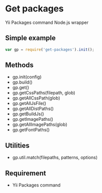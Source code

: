 # Get packages

Yii Packages command Node.js wrapper

## Simple example
```javascript
var gp = require('get-packages').init();
```

## Methods
* gp.init(config)
* gp.build()
* gp.get()
* gp.getCssPaths(filepath, glob)
* gp.getAllCssPath(glob)
* gp.getAllJsFile()
* gp.getAllDistPaths()
* gp.getBuildJs()
* gp.getImagePaths()
* gp.getAllImagePaths(glob)
* gp.getFontPaths()

## Utilities
* gp.util.match(filepaths, patterns, options)

## Requirement
* Yii Packages command
